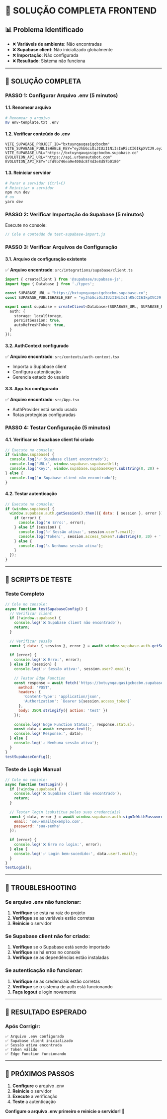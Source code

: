 # 🔧 SOLUÇÃO COMPLETA FRONTEND

## 📊 Problema Identificado
- ❌ **Variáveis de ambiente**: Não encontradas
- ❌ **Supabase client**: Não inicializado globalmente
- ❌ **Importação**: Não configurada
- ❌ **Resultado**: Sistema não funciona

---

## 🚀 SOLUÇÃO COMPLETA

### **PASSO 1: Configurar Arquivo .env (5 minutos)**

#### **1.1. Renomear arquivo**
```bash
# Renomear o arquivo
mv env-template.txt .env
```

#### **1.2. Verificar conteúdo do .env**
```
VITE_SUPABASE_PROJECT_ID="bxtuynqauqasigcbocbm"
VITE_SUPABASE_PUBLISHABLE_KEY="eyJhbGciOiJIUzI1NiIsInR5cCI6IkpXVCJ9.eyJpc3MiOiJzdXBhYmFzZSIsInJlZiI6ImJ4dHV5bnFhdXFhc2lnY2JvY2JtIiwicm9sZSI6ImFub24iLCJpYXQiOjE3NTk3MTU2NDksImV4cCI6MjA3NTI5MTY0OX0.WJ2fQy8gICtVqEVHxQxpaeuVzpKJp1SIHv7oIme9v2o"
VITE_SUPABASE_URL="https://bxtuynqauqasigcbocbm.supabase.co"
EVOLUTION_API_URL="https://api.urbanautobot.com"
EVOLUTION_API_KEY="cfd9b746ea9e400dc8f4d3e8d57b0180"
```

#### **1.3. Reiniciar servidor**
```bash
# Parar o servidor (Ctrl+C)
# Reiniciar o servidor
npm run dev
# ou
yarn dev
```

### **PASSO 2: Verificar Importação do Supabase (5 minutos)**

Execute no console:
```javascript
// Cole o conteúdo de test-supabase-import.js
```

### **PASSO 3: Verificar Arquivos de Configuração**

#### **3.1. Arquivo de configuração existente**
✅ **Arquivo encontrado**: `src/integrations/supabase/client.ts`
```typescript
import { createClient } from '@supabase/supabase-js';
import type { Database } from './types';

const SUPABASE_URL = "https://bxtuynqauqasigcbocbm.supabase.co";
const SUPABASE_PUBLISHABLE_KEY = "eyJhbGciOiJIUzI1NiIsInR5cCI6IkpXVCJ9.eyJpc3MiOiJzdXBhYmFzZSIsInJlZiI6ImJ4dHV5bnFhdXFhc2lnY2JvY2JtIiwicm9sZSI6ImFub24iLCJpYXQiOjE3NTk3MTU2NDksImV4cCI6MjA3NTI5MTY0OX0.WJ2fQy8gICtVqEVHxQxpaeuVzpKJp1SIHv7oIme9v2o";

export const supabase = createClient<Database>(SUPABASE_URL, SUPABASE_PUBLISHABLE_KEY, {
  auth: {
    storage: localStorage,
    persistSession: true,
    autoRefreshToken: true,
  }
});
```

#### **3.2. AuthContext configurado**
✅ **Arquivo encontrado**: `src/contexts/auth-context.tsx`
- Importa o Supabase client
- Configura autenticação
- Gerencia estado do usuário

#### **3.3. App.tsx configurado**
✅ **Arquivo encontrado**: `src/App.tsx`
- AuthProvider está sendo usado
- Rotas protegidas configuradas

### **PASSO 4: Testar Configuração (5 minutos)**

#### **4.1. Verificar se Supabase client foi criado**
```javascript
// Execute no console:
if (window.supabase) {
  console.log('✅ Supabase client encontrado');
  console.log('URL:', window.supabase.supabaseUrl);
  console.log('Key:', window.supabase.supabaseKey?.substring(0, 20) + '...');
} else {
  console.log('❌ Supabase client não encontrado');
}
```

#### **4.2. Testar autenticação**
```javascript
// Execute no console:
if (window.supabase) {
  window.supabase.auth.getSession().then(({ data: { session }, error }) => {
    if (error) {
      console.log('❌ Erro:', error);
    } else if (session) {
      console.log('✅ Sessão ativa:', session.user?.email);
      console.log('Token:', session.access_token?.substring(0, 20) + '...');
    } else {
      console.log('⚠️ Nenhuma sessão ativa');
    }
  });
}
```

---

## 🧪 SCRIPTS DE TESTE

### **Teste Completo**
```javascript
// Cole no console:
async function testSupabaseConfig() {
  // Verificar client
  if (!window.supabase) {
    console.log('❌ Supabase client não encontrado');
    return;
  }
  
  // Verificar sessão
  const { data: { session }, error } = await window.supabase.auth.getSession();
  
  if (error) {
    console.log('❌ Erro:', error);
  } else if (session) {
    console.log('✅ Sessão ativa:', session.user?.email);
    
    // Testar Edge Function
    const response = await fetch('https://bxtuynqauqasigcbocbm.supabase.co/functions/v1/whatsapp-connect', {
      method: 'POST',
      headers: {
        'Content-Type': 'application/json',
        'Authorization': `Bearer ${session.access_token}`
      },
      body: JSON.stringify({ action: 'test' })
    });
    
    console.log('Edge Function Status:', response.status);
    const data = await response.text();
    console.log('Response:', data);
  } else {
    console.log('⚠️ Nenhuma sessão ativa');
  }
}
testSupabaseConfig();
```

### **Teste de Login Manual**
```javascript
// Cole no console:
async function testLogin() {
  if (!window.supabase) {
    console.log('❌ Supabase client não encontrado');
    return;
  }
  
  // Testar login (substitua pelas suas credenciais)
  const { data, error } = await window.supabase.auth.signInWithPassword({
    email: 'seu-email@exemplo.com',
    password: 'sua-senha'
  });
  
  if (error) {
    console.log('❌ Erro no login:', error);
  } else {
    console.log('✅ Login bem-sucedido:', data.user?.email);
  }
}
testLogin();
```

---

## 🔧 TROUBLESHOOTING

### **Se arquivo .env não funcionar:**
1. **Verifique** se está na raiz do projeto
2. **Verifique** se as variáveis estão corretas
3. **Reinicie** o servidor

### **Se Supabase client não for criado:**
1. **Verifique** se o Supabase está sendo importado
2. **Verifique** se há erros no console
3. **Verifique** se as dependências estão instaladas

### **Se autenticação não funcionar:**
1. **Verifique** se as credenciais estão corretas
2. **Verifique** se o sistema de auth está funcionando
3. **Faça logout** e login novamente

---

## 🎯 RESULTADO ESPERADO

### **Após Corrigir:**
```
✅ Arquivo .env configurado
✅ Supabase client inicializado
✅ Sessão ativa encontrada
✅ Token válido
✅ Edge Function funcionando
```

---

## 🚀 PRÓXIMOS PASSOS

1. **Configure** o arquivo .env
2. **Reinicie** o servidor
3. **Execute** a verificação
4. **Teste** a autenticação

**Configure o arquivo .env primeiro e reinicie o servidor!** 🔧
